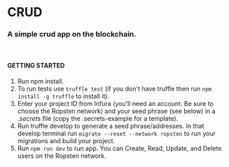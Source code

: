 # CRUD

### A simple crud app on the blockchain.

<br />

#### GETTING STARTED
1. Run npm install.
2. To run tests use ```truffle test``` (if you don't have truffle then run ```npm install -g truffle``` to install it).
3.  Enter your project ID from Infura (you'll need an account. Be sure to choose the Ropsten network) and your seed phrase (see below) in a *.secrets* file (copy the .secrets-example for a template).
4. Run truffle develop to generate a seed phrase/addresses. In that develop terminal run ```migrate --reset --network ropsten``` to run your migrations and build your project.
5. Run ```npm run dev``` to run app. You can Create, Read, Update, and Delete users on the Ropsten network.